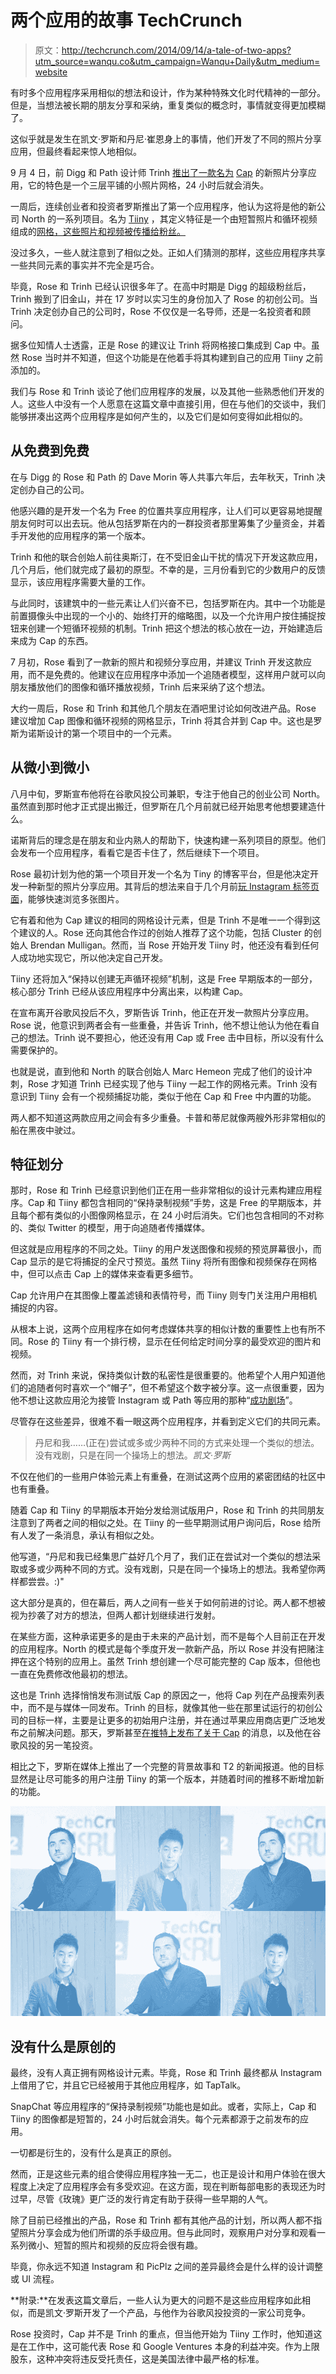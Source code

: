 # 两个应用的故事 TechCrunch

> 原文：<http://techcrunch.com/2014/09/14/a-tale-of-two-apps?utm_source=wanqu.co&utm_campaign=Wanqu+Daily&utm_medium=website>

有时多个应用程序采用相似的想法和设计，作为某种特殊文化时代精神的一部分。但是，当想法被长期的朋友分享和采纳，重复类似的概念时，事情就变得更加模糊了。

这似乎就是发生在凯文·罗斯和丹尼·崔恩身上的事情，他们开发了不同的照片分享应用，但最终看起来惊人地相似。

9 月 4 日，前 Digg 和 Path 设计师 Trinh [推出了一款名为](https://twitter.com/dtrinh/status/507685499709169664) [Cap](http://getcap.co/) 的新照片分享应用，它的特色是一个三层平铺的小照片网格，24 小时后就会消失。

一周后，连续创业者和投资者罗斯推出了第一个应用程序，他认为这将是他的新公司 North 的一系列项目。名为 [Tiiny](http://tiiny.com/) ，其定义特征是一个由短暂照片和循环视频组成的[网格，这些照片和视频被传播给粉丝。](https://beta.techcrunch.com/2014/09/12/tiiny/)

没过多久，一些人就注意到了相似之处。正如人们猜测的那样，这些应用程序共享一些共同元素的事实并不完全是巧合。

毕竟，Rose 和 Trinh 已经认识很多年了。在高中时期是 Digg 的超级粉丝后，Trinh 搬到了旧金山，并在 17 岁时以实习生的身份加入了 Rose 的初创公司。当 Trinh 决定创办自己的公司时，Rose 不仅仅是一名导师，还是一名投资者和顾问。

据多位知情人士透露，正是 Rose 的建议让 Trinh 将网格接口集成到 Cap 中。虽然 Rose 当时并不知道，但这个功能是在他着手将其构建到自己的应用 Tiiny 之前添加的。

我们与 Rose 和 Trinh 谈论了他们应用程序的发展，以及其他一些熟悉他们开发的人。这些人中没有一个人愿意在这篇文章中直接引用，但在与他们的交谈中，我们能够拼凑出这两个应用程序是如何产生的，以及它们是如何变得如此相似的。

## 从免费到免费

在与 Digg 的 Rose 和 Path 的 Dave Morin 等人共事六年后，去年秋天，Trinh 决定创办自己的公司。

他感兴趣的是开发一个名为 Free 的位置共享应用程序，让人们可以更容易地提醒朋友何时可以出去玩。他从包括罗斯在内的一群投资者那里筹集了少量资金，并着手开发他的应用程序的第一个版本。

Trinh 和他的联合创始人前往奥斯汀，在不受旧金山干扰的情况下开发这款应用，几个月后，他们就完成了最初的原型。不幸的是，三月份看到它的少数用户的反馈显示，该应用程序需要大量的工作。

与此同时，该建筑中的一些元素让人们兴奋不已，包括罗斯在内。其中一个功能是前置摄像头中出现的一个小的、始终打开的缩略图，以及一个允许用户按住捕捉按钮来创建一个短循环视频的机制。Trinh 把这个想法的核心放在一边，开始建造后来成为 Cap 的东西。

7 月初，Rose 看到了一款新的照片和视频分享应用，并建议 Trinh 开发这款应用，而不是免费的。他建议在应用程序中添加一个追随者模型，这样用户就可以向朋友播放他们的图像和循环播放视频，Trinh 后来采纳了这个想法。

大约一周后，Rose 和 Trinh 和其他几个朋友在酒吧里讨论如何改进产品。Rose 建议增加 Cap 图像和循环视频的网格显示，Trinh 将其合并到 Cap 中。这也是罗斯为诺斯设计的第一个项目中的一个元素。

## 从微小到微小

八月中旬，罗斯宣布他将在谷歌风投公司兼职，专注于他自己的创业公司 North。虽然直到那时他才正式提出搬迁，但罗斯在几个月前就已经开始思考他想要建造什么。

诺斯背后的理念是在朋友和业内熟人的帮助下，快速构建一系列项目的原型。他们会发布一个应用程序，看看它是否卡住了，然后继续下一个项目。

Rose 最初计划为他的第一个项目开发一个名为 Tiny 的博客平台，但是他决定开发一种新型的照片分享应用。其背后的想法来自于几个月前[玩 Instagram 标签页面](https://medium.com/@kevinrose/meet-tiiny-our-first-project-23069bb4ae8f)，能够快速浏览多张图片。

它有着和他为 Cap 建议的相同的网格设计元素，但是 Trinh 不是唯一一个得到这个建议的人。Rose 还向其他合作过的创始人推荐了这个功能，包括 Cluster 的创始人 Brendan Mulligan。然而，当 Rose 开始开发 Tiiny 时，他还没有看到任何人成功地实现它，所以他决定自己开发。

Tiiny 还将加入“保持以创建无声循环视频”机制，这是 Free 早期版本的一部分，核心部分 Trinh 已经从该应用程序中分离出来，以构建 Cap。

在宣布离开谷歌风投后不久，罗斯告诉 Trinh，他正在开发一款照片分享应用。Rose 说，他意识到两者会有一些重叠，并告诉 Trinh，他不想让他认为他在看自己的想法。Trinh 说不要担心，他还没有用 Cap 或 Free 击中目标，所以没有什么需要保护的。

也就是说，直到他和 North 的联合创始人 Marc Hemeon 完成了他们的设计冲刺，Rose 才知道 Trinh 已经实现了他与 Tiiny 一起工作的网格元素。Trinh 没有意识到 Tiiny 会有一个视频捕捉功能，类似于他在 Cap 和 Free 中内置的功能。

两人都不知道这两款应用之间会有多少重叠。卡普和蒂尼就像两艘外形非常相似的船在黑夜中驶过。

## 特征划分

那时，Rose 和 Trinh 已经意识到他们正在用一些非常相似的设计元素构建应用程序。Cap 和 Tiiny 都包含相同的“保持录制视频”手势，这是 Free 的早期版本，并且每个都有类似的小图像网格显示，在 24 小时后消失。它们也包含相同的不对称的、类似 Twitter 的模型，用于向追随者传播媒体。

但这就是应用程序的不同之处。Tiiny 的用户发送图像和视频的预览屏幕很小，而 Cap 显示的是它将捕捉的全尺寸预览。虽然 Tiiny 将所有图像和视频保存在网格中，但可以点击 Cap 上的媒体来查看更多细节。

Cap 允许用户在其图像上覆盖滤镜和表情符号，而 Tiiny 则专门关注用户用相机捕捉的内容。

从根本上说，这两个应用程序在如何考虑媒体共享的相似计数的重要性上也有所不同。Rose 的 Tiiny 有一个排行榜，显示在任何给定时间分享的最受欢迎的图片和视频。

然而，对 Trinh 来说，保持类似计数的私密性是很重要的。他希望个人用户知道他们的追随者何时喜欢一个“帽子”，但不希望这个数字被分享。这一点很重要，因为他不想让这款应用沦为接管 Instagram 或 Path 等应用的那种“[成功剧场](http://bits.blogs.nytimes.com/2012/12/28/digital-diary-facebook-poke-and-the-tedium-of-success-theater/)”。

尽管存在这些差异，很难不看一眼这两个应用程序，并看到定义它们的共同元素。

> 丹尼和我……(正在)尝试或多或少两种不同的方式来处理一个类似的想法。没有戏剧，只是在同一个操场上的想法。<cite>凯文·罗斯</cite>

不仅在他们的一些用户体验元素上有重叠，在测试这两个应用的紧密团结的社区中也有重叠。

随着 Cap 和 Tiiny 的早期版本开始分发给测试版用户，Rose 和 Trinh 的共同朋友注意到了两者之间的相似之处。在 Tiiny 的一些早期测试用户询问后，Rose 给所有人发了一条消息，承认有相似之处。

他写道，“丹尼和我已经集思广益好几个月了，我们正在尝试对一个类似的想法采取或多或少两种不同的方式。没有戏剧，只是在同一个操场上的想法。我希望你两样都尝尝。:)"

这大部分是真的，但在幕后，两人之间有一些关于如何前进的讨论。两人都不想被视为抄袭了对方的想法，但两人都计划继续进行发射。

在某些方面，这种承诺更多的是由于未来的产品计划，而不是每个人目前正在开发的应用程序。North 的模式是每个季度开发一款新产品，所以 Rose 并没有把赌注押在这个特别的应用上。虽然 Trinh 想创建一个尽可能完整的 Cap 版本，但他也一直在免费修改他最初的想法。

这也是 Trinh 选择悄悄发布测试版 Cap 的原因之一，他将 Cap 列在产品搜索列表中，而不是与媒体一同发布。Trinh 的目标，就像其他一些在那里试运行的初创公司的目标一样，主要是让更多的初始用户注册，并在通过苹果应用商店更广泛地发布之前解决问题。那天，罗斯甚至[在推特上发布了关于 Cap](https://twitter.com/kevinrose/status/507644579017793536) 的消息，以及他在谷歌风投的另一笔投资。

相比之下，罗斯在媒体上推出了一个完整的背景故事和 T2 的新闻报道。他的目标显然是让尽可能多的用户注册 Tiiny 的第一个版本，并随着时间的推移不断增加新的功能。

![rose-trinh-grid](img/be38bb5ca3b8651795f56666eaa0f06a.png)

## 没有什么是原创的

最终，没有人真正拥有网格设计元素。毕竟，Rose 和 Trinh 最终都从 Instagram 上借用了它，并且它已经被用于其他应用程序，如 TapTalk。

SnapChat 等应用程序的“保持录制视频”功能也是如此。或者，实际上，Cap 和 Tiiny 的图像都是短暂的，24 小时后就会消失。每个元素都源于之前发布的应用。

一切都是衍生的，没有什么是真正的原创。

然而，正是这些元素的组合使得应用程序独一无二，也正是设计和用户体验在很大程度上决定了应用程序会有多受欢迎。在这方面，现在判断每部电影的表现还为时过早，尽管《玫瑰》更广泛的发行肯定有助于获得一些早期的人气。

除了目前已经推出的产品，Rose 和 Trinh 都有其他产品的计划，所以两人都不指望照片分享会成为他们所谓的杀手级应用。但与此同时，观察用户对分享和观看一系列微小、短暂的照片和视频的反应将会很有趣。

毕竟，你永远不知道 Instagram 和 PicPlz 之间的差异最终会是什么样的设计调整或 UI 流程。

**附录:**在发表这篇文章后，一些人认为更大的问题不是这些应用程序如此相似，而是凯文·罗斯开发了一个产品，与他作为谷歌风投投资的一家公司竞争。

Rose 投资时，Cap 并不是 Trinh 的重点，但当他开始为 Tiiny 工作时，他知道这是在工作中，这可能代表 Rose 和 Google Ventures 本身的利益冲突。作为上限股东，这种冲突将违反受托责任，这是美国法律中最严格的标准。